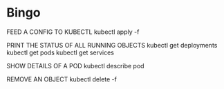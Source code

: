 # Bingo

FEED A CONFIG TO KUBECTL
kubectl apply -f <filename>

PRINT THE STATUS OF ALL RUNNING OBJECTS
kubectl get deployments
kubectl get pods
kubectl get services

SHOW DETAILS OF A POD
kubectl describe pod <podname>

REMOVE AN OBJECT
kubectl delete -f <configfile>

